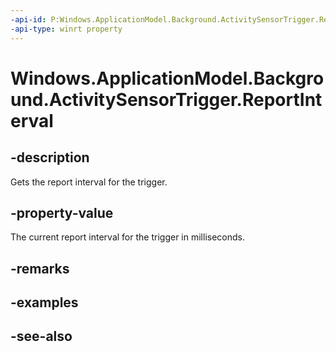 ----api-id: P:Windows.ApplicationModel.Background.ActivitySensorTrigger.ReportInterval
-api-type: winrt property
---<!-- Property syntaxpublic uint ReportInterval { get; }--># Windows.ApplicationModel.Background.ActivitySensorTrigger.ReportInterval## -descriptionGets the report interval for the trigger.## -property-valueThe current report interval for the trigger in milliseconds.## -remarks## -examples## -see-also
